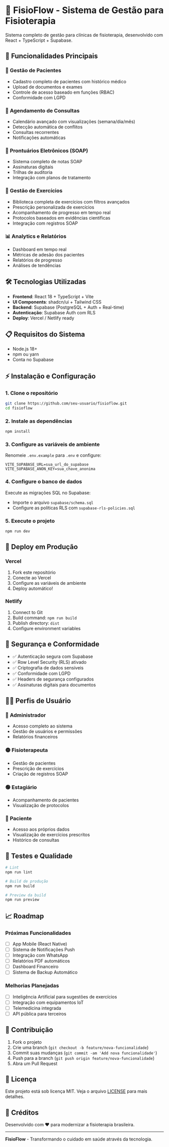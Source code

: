 # 🏥 FisioFlow - Sistema de Gestão para Fisioterapia

Sistema completo de gestão para clínicas de fisioterapia, desenvolvido com React + TypeScript + Supabase.

## 🚀 Funcionalidades Principais

### 👥 **Gestão de Pacientes**
- Cadastro completo de pacientes com histórico médico
- Upload de documentos e exames
- Controle de acesso baseado em funções (RBAC)
- Conformidade com LGPD

### 📅 **Agendamento de Consultas**
- Calendário avançado com visualizações (semana/dia/mês)
- Detecção automática de conflitos
- Consultas recorrentes
- Notificações automáticas

### 📝 **Prontuários Eletrônicos (SOAP)**
- Sistema completo de notas SOAP
- Assinaturas digitais
- Trilhas de auditoria
- Integração com planos de tratamento

### 💪 **Gestão de Exercícios**
- Biblioteca completa de exercícios com filtros avançados
- Prescrição personalizada de exercícios
- Acompanhamento de progresso em tempo real
- Protocolos baseados em evidências científicas
- Integração com registros SOAP

### 📊 **Analytics e Relatórios**
- Dashboard em tempo real
- Métricas de adesão dos pacientes
- Relatórios de progresso
- Análises de tendências

## 🛠 Tecnologias Utilizadas

- **Frontend**: React 18 + TypeScript + Vite
- **UI Components**: shadcn/ui + Tailwind CSS
- **Backend**: Supabase (PostgreSQL + Auth + Real-time)
- **Autenticação**: Supabase Auth com RLS
- **Deploy**: Vercel / Netlify ready

## 📋 Requisitos do Sistema

- Node.js 18+
- npm ou yarn
- Conta no Supabase

## ⚡ Instalação e Configuração

### 1. Clone o repositório
```bash
git clone https://github.com/seu-usuario/fisioflow.git
cd fisioflow
```

### 2. Instale as dependências
```bash
npm install
```

### 3. Configure as variáveis de ambiente
Renomeie `.env.example` para `.env` e configure:

```env
VITE_SUPABASE_URL=sua_url_do_supabase
VITE_SUPABASE_ANON_KEY=sua_chave_anonima
```

### 4. Configure o banco de dados
Execute as migrações SQL no Supabase:
- Importe o arquivo `supabase/schema.sql`
- Configure as políticas RLS com `supabase-rls-policies.sql`

### 5. Execute o projeto
```bash
npm run dev
```

## 🚀 Deploy em Produção

### Vercel
1. Fork este repositório
2. Conecte ao Vercel
3. Configure as variáveis de ambiente
4. Deploy automático!

### Netlify
1. Connect to Git
2. Build command: `npm run build`
3. Publish directory: `dist`
4. Configure environment variables

## 🔐 Segurança e Conformidade

- ✅ Autenticação segura com Supabase
- ✅ Row Level Security (RLS) ativado
- ✅ Criptografia de dados sensíveis
- ✅ Conformidade com LGPD
- ✅ Headers de segurança configurados
- ✅ Assinaturas digitais para documentos

## 👨‍⚕️ Perfis de Usuário

### 🔴 **Administrador**
- Acesso completo ao sistema
- Gestão de usuários e permissões
- Relatórios financeiros

### 🟡 **Fisioterapeuta**
- Gestão de pacientes
- Prescrição de exercícios
- Criação de registros SOAP

### 🟢 **Estagiário**
- Acompanhamento de pacientes
- Visualização de protocolos

### 🔵 **Paciente**
- Acesso aos próprios dados
- Visualização de exercícios prescritos
- Histórico de consultas

## 🧪 Testes e Qualidade

```bash
# Lint
npm run lint

# Build de produção
npm run build

# Preview da build
npm run preview
```

## 📈 Roadmap

### Próximas Funcionalidades
- [ ] App Mobile (React Native)
- [ ] Sistema de Notificações Push
- [ ] Integração com WhatsApp
- [ ] Relatórios PDF automáticos
- [ ] Dashboard Financeiro
- [ ] Sistema de Backup Automático

### Melhorias Planejadas
- [ ] Inteligência Artificial para sugestões de exercícios
- [ ] Integração com equipamentos IoT
- [ ] Telemedicina integrada
- [ ] API pública para terceiros

## 🤝 Contribuição

1. Fork o projeto
2. Crie uma branch (`git checkout -b feature/nova-funcionalidade`)
3. Commit suas mudanças (`git commit -am 'Add nova funcionalidade'`)
4. Push para a branch (`git push origin feature/nova-funcionalidade`)
5. Abra um Pull Request

## 📄 Licença

Este projeto está sob licença MIT. Veja o arquivo [LICENSE](LICENSE) para mais detalhes.

## 👏 Créditos

Desenvolvido com ❤️ para modernizar a fisioterapia brasileira.

---

**FisioFlow** - Transformando o cuidado em saúde através da tecnologia.
